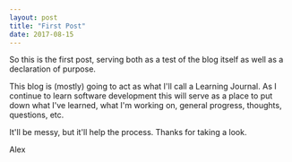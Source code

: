 ```yaml
---
layout: post
title: "First Post"
date: 2017-08-15
---
```


So this is the first post, serving both as a test of the blog itself as well as a declaration of purpose.

This blog is (mostly) going to act as what I'll call a Learning Journal. As I continue to learn software development this will serve as a place to put down what I've learned, what I'm working on, general progress, thoughts, questions, etc. 

It'll be messy, but it'll help the process. Thanks for taking a look.

Alex
